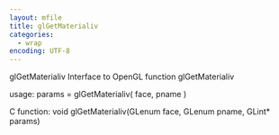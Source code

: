 ```yaml
---
layout: mfile
title: glGetMaterialiv
categories:
  - wrap
encoding: UTF-8
---
```


glGetMaterialiv  Interface to OpenGL function glGetMaterialiv

usage:  params = glGetMaterialiv( face, pname )

C function:  void glGetMaterialiv(GLenum face, GLenum pname, GLint\* params)
